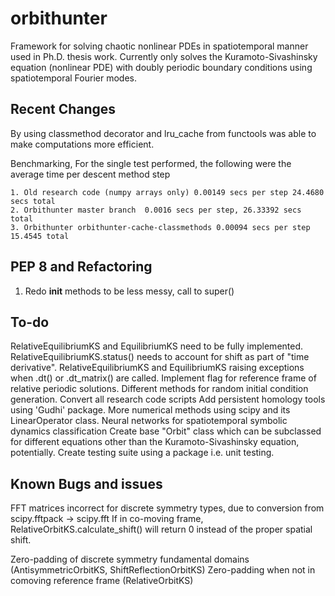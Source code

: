# orbithunter
Framework for solving chaotic nonlinear PDEs in spatiotemporal manner
used in Ph.D. thesis work. Currently only solves the Kuramoto-Sivashinsky equation
(nonlinear PDE) with doubly periodic boundary conditions using 
spatiotemporal Fourier modes.
 
Recent Changes
--------------
By using classmethod decorator and lru_cache from functools was able to make computations
more efficient. 

Benchmarking,
For the single test performed, the following were the average time per descent method step

	1. Old research code (numpy arrays only) 0.00149 secs per step 24.4680 secs total
	2. Orbithunter master branch  0.0016 secs per step, 26.33392 secs total
	3. Orbithunter orbithunter-cache-classmethods 0.00094 secs per step 15.4545 total


PEP 8 and Refactoring
---------------------
1. Redo __init__ methods to be less messy, call to super()

To-do
-----
RelativeEquilibriumKS and EquilibriumKS need to be fully implemented. 
RelativeEquilibriumKS.status() needs to account for shift as part of "time derivative".
RelativeEquilibriumKS and EquilibriumKS raising exceptions when .dt() or .dt_matrix() are called. 
Implement flag for reference frame of relative periodic solutions. 
Different methods for random initial condition generation. 
Convert all research code scripts
Add persistent homology tools using 'Gudhi' package.
More numerical methods using scipy and its LinearOperator class.
Neural networks for spatiotemporal symbolic dynamics classification
Create base "Orbit" class which can be subclassed for different equations other than the Kuramoto-Sivashinsky equation,
potentially. 
Create testing suite using a package i.e. unit testing.


Known Bugs and issues
---------------------
FFT matrices incorrect for discrete symmetry types, due to conversion from scipy.fftpack -> scipy.fft
If in co-moving frame, RelativeOrbitKS.calculate_shift() will return 0 instead of the proper spatial shift. 

Zero-padding of discrete symmetry fundamental domains (AntisymmetricOrbitKS, ShiftReflectionOrbitKS)
Zero-padding when not in comoving reference frame (RelativeOrbitKS)




